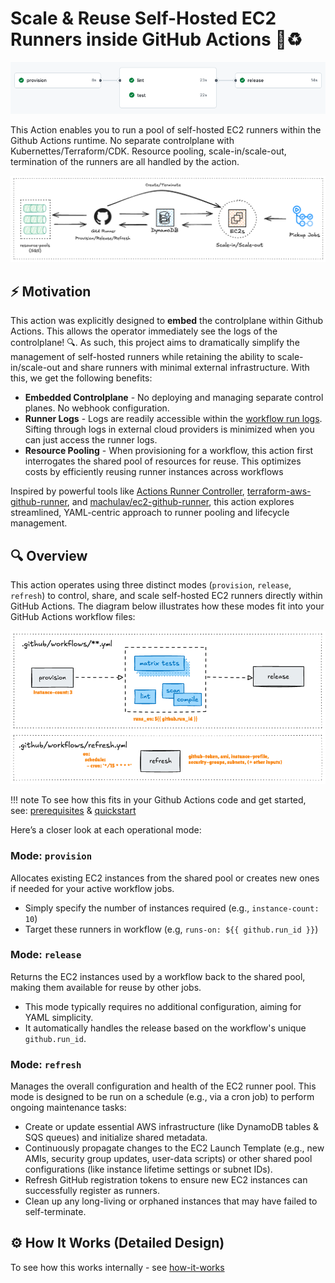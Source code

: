 # Scale & Reuse Self-Hosted EC2 Runners inside GitHub Actions 🚀♻️

![Sample-Workflow](assets/sample-workflow-light.png)

This Action enables you to run a pool of self-hosted EC2 runners within the
Github Actions runtime. No separate controlplane with Kubernettes/Terraform/CDK.
Resource pooling, scale-in/scale-out, termination of the runners are all handled
by the action.

![Architecture](assets/simplified-architecture.png)

## ⚡️ Motivation

This action was explicitly designed to **embed** the controlplane within Github
Actions. This allows the operator immediately see the logs of the controlplane!
:mag:. As such, this project aims to dramatically simplify the management of
self-hosted runners while retaining the ability to scale-in/scale-out and share
runners with minimal external infrastructure. With this, we get the following
benefits:

- **Embedded Controlplane** - No deploying and managing separate control planes.
  No webhook configuration.
- **Runner Logs** - Logs are readily accessible within the
  [workflow run logs](https://docs.github.com/en/actions/monitoring-and-troubleshooting-workflows/monitoring-workflows/using-workflow-run-logs).
  Sifting through logs in external cloud providers is minimized when you can
  just access the runner logs.
- **Resource Pooling** - When provisioning for a workflow, this action first
  interrogates the shared pool of resources for reuse. This optimizes costs by
  efficiently reusing runner instances across workflows

Inspired by powerful tools like
[Actions Runner Controller](https://github.com/actions/actions-runner-controller),
[terraform-aws-github-runner](https://github.com/github-aws-runners/terraform-aws-github-runner),
and [machulav/ec2-github-runner](https://github.com/machulav/ec2-github-runner),
this action explores streamlined, YAML-centric approach to runner pooling and
lifecycle management.

## 🔍 Overview

This action operates using three distinct modes (`provision`, `release`, `refresh`) to control, share, and scale self-hosted EC2 runners directly within GitHub Actions. The diagram below illustrates how these modes fit into your GitHub Actions workflow files:

![Modes In Workflows](assets/mode-and-workflows.png)

!!! note
    To see how this fits in your Github Actions code and get started, see: [prerequisites](getting-started/prerequisites.md) & [quickstart](getting-started/quickstart.md)

Here’s a closer look at each operational mode:

### Mode: `provision`

Allocates existing EC2 instances from the shared pool or creates new ones if needed for your active workflow jobs.

- Simply specify the number of instances required (e.g., `instance-count: 10`)
- Target these runners in workflow (e.g, `runs-on: ${{ github.run_id }}`)

### Mode: `release`

Returns the EC2 instances used by a workflow back to the shared pool, making them available for reuse by other jobs.

- This mode typically requires no additional configuration, aiming for YAML simplicity.
- It automatically handles the release based on the workflow's unique `github.run_id`.

### Mode: `refresh`

Manages the overall configuration and health of the EC2 runner pool. This mode is designed to be run on a schedule (e.g., via a cron job) to perform ongoing maintenance tasks:

- Create or update essential AWS infrastructure (like DynamoDB tables & SQS queues) and initialize shared metadata.
- Continuously propagate changes to the EC2 Launch Template (e.g., new AMIs, security group updates, user-data scripts) or other shared pool configurations (like instance lifetime settings or subnet IDs).
- Refresh GitHub registration tokens to ensure new EC2 instances can successfully register as runners.
- Clean up any long-living or orphaned instances that may have failed to self-terminate.

## ⚙️ How It Works (Detailed Design)

To see how this works internally - see [how-it-works](architecture/overview.md)
